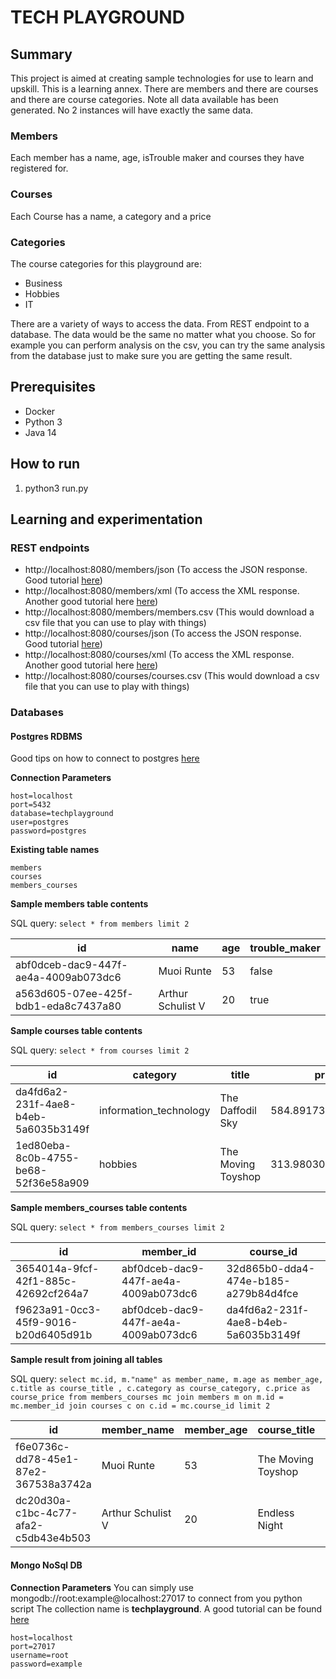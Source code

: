 # TECH PLAYGROUND

## Summary
This project is aimed at creating sample technologies for use to learn and upskill.
This is a learning annex. There are members and there are courses and there are course categories.
Note all data available has been generated. No 2 instances will have exactly the same data.

### Members
Each member has a name, age, isTrouble maker and courses they have registered for.
### Courses
Each Course has a name, a category and a price
### Categories
The course categories for this playground are:
- Business
- Hobbies
- IT

There are a variety of ways to access the data. From REST endpoint to a database. The data would be the same no matter 
what you choose. So for example you can perform analysis on the csv, you can try the same analysis from the database just to make sure you are getting the same result.

## Prerequisites
-   Docker
-   Python 3
-   Java 14

## How to run
1. python3 run.py

## Learning and experimentation
### REST endpoints
- http://localhost:8080/members/json (To access the JSON response. Good tutorial [here](https://towardsdatascience.com/restful-apis-in-python-121d3763a0e4))
- http://localhost:8080/members/xml  (To access the XML response. Another good tutorial here [here](https://realpython.com/api-integration-in-python/))
- http://localhost:8080/members/members.csv (This would download a csv file that you can use to play with things)
- http://localhost:8080/courses/json (To access the JSON response. Good tutorial [here](https://towardsdatascience.com/restful-apis-in-python-121d3763a0e4))
- http://localhost:8080/courses/xml  (To access the XML response. Another good tutorial here [here](https://realpython.com/api-integration-in-python/))
- http://localhost:8080/courses/courses.csv (This would download a csv file that you can use to play with things)

### Databases
#### Postgres RDBMS 
Good tips on how to connect to postgres [here](https://www.postgresqltutorial.com/postgresql-python/connect/)

**Connection Parameters**

    host=localhost
    port=5432
    database=techplayground
    user=postgres
    password=postgres

**Existing table names**

    members
    courses
    members_courses

**Sample members table contents**

SQL query: `select * from members limit 2`

|id|name|age|trouble_maker|
|--|----|---|-------------|
|abf0dceb-dac9-447f-ae4a-4009ab073dc6|Muoi Runte|53|false|
|a563d605-07ee-425f-bdb1-eda8c7437a80|Arthur Schulist V|20|true|

**Sample courses table contents**

SQL query: `select * from courses limit 2`

|id|category|title|price|
|--|--------|-----|-----|
|da4fd6a2-231f-4ae8-b4eb-5a6035b3149f|information_technology|The Daffodil Sky|584.8917389682547|
|1ed80eba-8c0b-4755-be68-52f36e58a909|hobbies|The Moving Toyshop|313.98030200388564|

**Sample members_courses table contents**

SQL query: `select * from members_courses limit 2`

|id|member_id|course_id|
|--|---------|---------|
|3654014a-9fcf-42f1-885c-42692cf264a7|abf0dceb-dac9-447f-ae4a-4009ab073dc6|32d865b0-dda4-474e-b185-a279b84d4fce|
|f9623a91-0cc3-45f9-9016-b20d6405d91b|abf0dceb-dac9-447f-ae4a-4009ab073dc6|da4fd6a2-231f-4ae8-b4eb-5a6035b3149f|

**Sample result from joining all tables**

SQL query: `select mc.id, m."name" as member_name, m.age as member_age, c.title as course_title , c.category as course_category, c.price as course_price from members_courses mc join members m on m.id = mc.member_id join courses c on c.id = mc.course_id limit 2`

|id|member_name|member_age|course_title|course_category|course_price|
|--|-----------|----------|------------|---------------|------------|
|f6e0736c-dd78-45e1-87e2-367538a3742a|Muoi Runte|53|The Moving Toyshop|hobbies|313.98030200388564|
|dc20d30a-c1bc-4c77-afa2-c5db43e4b503|Arthur Schulist V|20|Endless Night|information_technology|881.3140564668872|

#### Mongo NoSql DB
**Connection Parameters**
You can simply use mongodb://root:example@localhost:27017 to connect from you python script
The collection name is **techplayground**. A good tutorial can be found [here](https://realpython.com/introduction-to-mongodb-and-python/#using-mongodb-with-python-and-pymongo)

    host=localhost
    port=27017
    username=root
    password=example


